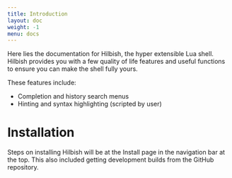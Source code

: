 ```yaml
---
title: Introduction
layout: doc
weight: -1
menu: docs
---
```


Here lies the documentation for Hilbish, the hyper extensible Lua shell.  
Hilbish provides you with a few quality of life features and useful
functions to ensure you can make the shell fully yours.

These features include:
- Completion and history search menus
- Hinting and syntax highlighting (scripted by user)

# Installation
Steps on installing Hilbish will be at the Install page in the navigation bar
at the top. This also included getting development builds from the GitHub
repository.
